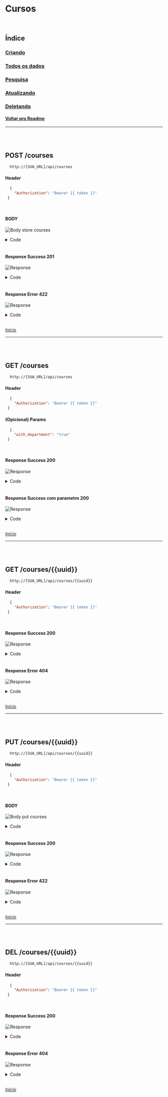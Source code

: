 # Cursos

<br/>

## Índice
### [Criando](#post-courses)
### [Todos os dados](#get-courses)
### [Pesquisa](#get-coursesuuid)
### [Atualizando](#put-coursesuuid)
### [Deletando](#del-coursesuuid)
#### [Voltar pro Readme](/README.md)

---
<br/>
<br/>

## POST /courses

```
  http://[SUA_URL]/api/courses
```
#### Header

```json
  { 
    "Authorization": "Bearer {{ token }}"
 }
```

<br>

#### BODY

![Body store courses](/img/body_store_courses.png)

<details> 
  <summary>Code</summary>

```json
{
    "departament_id":"4",
    "name":"Programação Full Stack"
}
```

</details>

<br/>

#### Response Success 201

![Response](/img/response_success_store_courses.png)

<details> 
  <summary>Code</summary>

```json
{
  "status": "Success",
  "message": "Course successfully created",
  "data": {
    "course": {
      "name": "Programação full stack",
      "uuid": "5c50dba5-734b-4bbe-aa33-7d2fabb04914",
      "slug": "programacao-full-stack",
      "updated_at": "2022-09-02T14:16:17.000000Z",
      "created_at": "2022-09-02T14:16:17.000000Z"
    }
  }
}
```

</details>

<br/>

#### Response Error 422

![Response](/img/response_error_store_courses.png)

<details> 
  <summary>Code</summary>

```json
{
  "message": "We need your [ NAME ] to continue! (and 1 more error)",
  "errors": {
    "name": [
      "We need your [ NAME ] to continue!"
    ],
    "departament_id": [
      "We need your [ DEPARTAMENT ID ] to continue!"
    ]
  }
}
```

</details>

<br>

[Início](#cursos)

---
<br/>
<br/>

## GET /courses

```
  http://[SUA_URL]/api/courses
```
#### Header

```json
  { 
    "Authorization": "Bearer {{ token }}"
 }
```

#### (Opicional) Params

```json
  { 
    "with_department": "true"
 }
```

<br/>

#### Response Success 200

![Response](/img/response_success_courses.png)

<details> 
  <summary>Code</summary>

```json
{
  "status": "Success",
  "message": "All Courses Loaded!",
  "data": {
    "courses": [
      {
        "uuid": "3c33db3b-d595-4975-b92d-9a0fefde6f04",
        "slug": "hogwarts",
        "name": "Hogwarts",
        "created_at": "2022-09-02T14:10:52.000000Z",
        "updated_at": "2022-09-02T14:10:52.000000Z"
      },
      ...
    ]
}
```

</details>

<br/>

#### Response Success com parametro 200

![Response](/img/response_success_params_courses.png)

<details> 
  <summary>Code</summary>

```json
{
  "status": "Success",
  "message": "All Courses Loaded!",
  "data": {
    "courses": [
      {
        "department_uuid": "34271383-0d87-4d99-b4c4-c9da7359209e",
        "department_name": "ciências humanas",
        "uuid": "3c33db3b-d595-4975-b92d-9a0fefde6f04",
        "slug": "et",
        "name": "Et",
        "created_at": "2022-09-02T14:10:52.000000Z",
        "updated_at": "2022-09-02T14:10:52.000000Z"
      },
      ...
    ]
}
```

</details>

<br>

[Início](#cursos)

---
<br/>
<br/>


## GET /courses/{{uuid}}

```
  http://[SUA_URL]/api/courses/{{uuid}}
```
#### Header

```json
  { 
    "Authorization": "Bearer {{ token }}"
 }
```

<br/>

#### Response Success 200

![Response](/img/response_success_show_courses.png)

<details> 
  <summary>Code</summary>

```json
{
  "status": "Success",
  "message": "Course successfully found!",
  "data": {
    "course": {
      "uuid": "5c50dba5-734b-4bbe-aa33-7d2fabb04914",
      "slug": "programacao-full-stack",
      "name": "Programação full stack",
      "created_at": "2022-09-02T14:16:17.000000Z",
      "updated_at": "2022-09-02T14:16:17.000000Z",
      "departament": {
        "uuid": "958b1670-4d97-4bbf-a12a-3ce1cbe69393",
        "slug": "estagio",
        "name": "Estágio",
        "created_at": "2022-09-02T14:10:52.000000Z",
        "updated_at": "2022-09-02T14:10:52.000000Z"
      }
    }
  }
}
```

</details>

<br/>

#### Response Error 404

![Response](/img/response_error_generic_404.png)

<details> 
  <summary>Code</summary>

```json
{
  "status": "Error",
  "message": "The searched resource does not exist",
  "data": null
}
```

</details>

<br>

[Início](#cursos)

---
<br/>
<br/>

## PUT /courses/{{uuid}}

```
  http://[SUA_URL]/api/courses/{{uuid}}
```
#### Header

```json
  { 
    "Authorization": "Bearer {{ token }}"
 }
```

<br/>

#### BODY

![Body put courses](/img/body_put_courses.png)

<details> 
  <summary>Code</summary>

```json
{
    "departament_id":"3",
    "name":"Programação Full Stack"
}
```

</details>

<br/>

#### Response Success 200

![Response](/img/response_success_put_courses.png)

<details> 
  <summary>Code</summary>

```json
{
  "status": "Success",
  "message": "Course successfully updated",
  "data": {
    "course": {
      "uuid": "5c50dba5-734b-4bbe-aa33-7d2fabb04914",
      "slug": "programacao-full-stack",
      "name": "Programação full stack",
      "created_at": "2022-09-02T14:16:17.000000Z",
      "updated_at": "2022-09-02T14:17:39.000000Z"
    }
  }
}
```

</details>

<br/>

#### Response Error 422

![Response](/img/response_error_put_courses.png)

<details> 
  <summary>Code</summary>

```json
{
  "message": "We need your [ NAME ] to continue! (and 1 more error)",
  "errors": {
    "name": [
      "We need your [ NAME ] to continue!"
    ],
    "departament_id": [
      "We need your [ DEPARTAMENT ID ] to continue!"
    ]
  }
}
```

</details>

<br>

[Início](#cursos)

---
<br/>
<br/>

## DEL /courses/{{uuid}}

```
  http://[SUA_URL]/api/courses/{{uuid}}
```
#### Header

```json
  { 
    "Authorization": "Bearer {{ token }}"
 }
```

<br/>

#### Response Success 200

![Response](/img/response_success_del_courses.png)

<details> 
  <summary>Code</summary>

```json
{
  "status": "Success",
  "message": "The course has been successfully removed!",
  "data": {
    "course": {
      "uuid": "5c50dba5-734b-4bbe-aa33-7d2fabb04914",
      "slug": "programacao-full-stack",
      "name": "Programação full stack",
      "created_at": "2022-09-02T14:16:17.000000Z",
      "updated_at": "2022-09-02T14:17:39.000000Z"
    }
  }
}
```

</details>

<br/>

#### Response Error 404

![Response](/img/response_error_generic_404.png)

<details> 
  <summary>Code</summary>

```json
{
  "status": "Error",
  "message": "Unable to perform deletion. The requested resource does not exist!",
  "data": null
}
```

</details>

<br>

[Início](#cursos)
